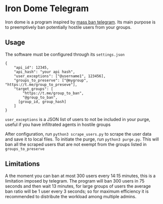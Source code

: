 # Iron Dome Telegram
Iron dome is a program inspired by [mass ban telegram](https://github.com/egonalbrecht/mass_ban_telegram).
Its main purpose is to preemptively ban potentially hostile users from your groups.

## Usage

The software must be configured through its `settings.json`
```
{
    "api_id": 12345,
    "api_hash": "your api hash",
    "user_exceptions": ["@username1", 123456],
    "groups_to_preserve": ["@mygroup", "https://t.me/group_to_preseve"],
    "target_groups": [
	    "https://t.me/group_to_ban",
	    "@group_to_ban",
      [group_id, group_hash]
    ]
}
```
`user_exceptions` is a JSON list of users to not be included in your purge, useful if you have infiltrated agents
in hostile groups

After configuration, run `python3 scrape_users.py` to scrape the user data and save it to local files.
To initiate the purge, run `python3 purge.py`. This will ban all the scraped users that are not exempt from the
groups listed in `groups_to_preserve`

## Limitations
A the moment you can ban at most 300 users every 14:15 minutes, this is a limitation imposed by telegram.
The program will ban 300 users in 75 seconds and then wait 13 minutes, for large groups of users the average ban
ratio will be 1 user every 3 seconds; so for maximum efficiency it is recommended to distribute the workload
among multiple admins.
